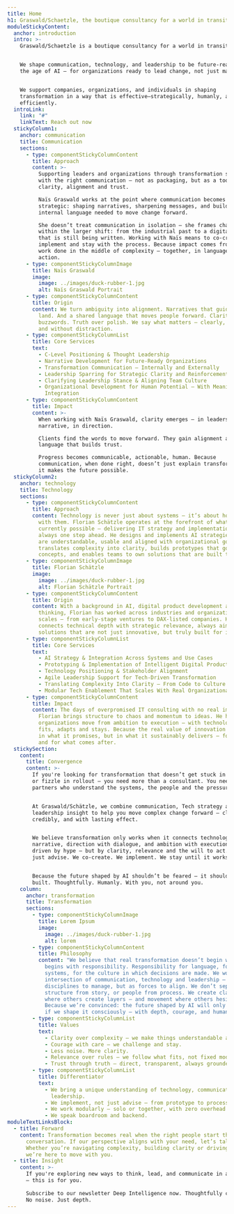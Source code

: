 ```yaml
---
title: Home
h1: Graswald/Schaetzle, the boutique consultancy for a world in transition
moduleStickyContent:
  anchor: introduction
  intro: >-
    Graswald/Schaetzle is a boutique consultancy for a world in transition.


    We shape communication, technology, and leadership to be future-ready for
    the age of AI – for organizations ready to lead change, not just manage it.


    We support companies, organizations, and individuals in shaping
    transformation in a way that is effective—strategically, humanly, and
    efficiently.
  introLink:
    link: "#"
    linkText: Reach out now
  stickyColumn1:
    anchor: communication
    title: Communication
    sections:
      - type: componentStickyColumnContent
        title: Approach
        content: >-
          Supporting leaders and organizations through transformation starts
          with the right communication – not as packaging, but as a tool for
          clarity, alignment and trust.  

          Naïs Graswald works at the point where communication becomes
          strategic: shaping narratives, sharpening messages, and building the
          internal language needed to move change forward.  

          She doesn’t treat communication in isolation – she frames challenges
          within the larger shift: from the industrial past to a digital future
          that is still being written. Working with Naïs means to co-create,
          implement and stay with the process. Because impact comes from the
          work done in the middle of complexity – together, in language, and in
          action.
      - type: componentStickyColumnImage
        title: Naïs Graswald
        image:
          image: ../images/duck-rubber-1.jpg
          alt: Naïs Graswald Portrait
      - type: componentStickyColumnContent
        title: Origin
        content: We turn ambiguity into alignment. Narratives that guide. Messages that
          land. And a shared language that moves people forward. Clarity over
          buzzwords. Truth over polish. We say what matters – clearly, directly
          and without distraction.
      - type: componentStickyColumnList
        title: Core Services
        text:
          - C-Level Positioning & Thought Leadership
          - Narrative Development for Future-Ready Organizations
          - Transformation Communication – Internally and Externally
          - Leadership Sparring for Strategic Clarity and Reinforcement
          - Clarifying Leadership Stance & Aligning Team Culture
          - Organizational Development for Human Potential – With Meaningful AI
            Integration
      - type: componentStickyColumnContent
        title: Impact
        content: >-
          When working with Naïs Graswald, clarity emerges – in leadership, in
          narrative, in direction.  

          Clients find the words to move forward. They gain alignment and
          language that builds trust.  

          Progress becomes communicable, actionable, human. Because
          communication, when done right, doesn’t just explain transformation –
          it makes the future possible.
  stickyColumn2:
    anchor: technology
    title: Technology
    sections:
      - type: componentStickyColumnContent
        title: Approach
        content: Technology is never just about systems – it’s about how people engage
          with them. Florian Schätzle operates at the forefront of what’s
          currently possible – delivering IT strategy and implementation that’s
          always one step ahead. He designs and implements AI strategies that
          are understandable, usable and aligned with organizational goals. He
          translates complexity into clarity, builds prototypes that go beyond
          concepts, and enables teams to own solutions that are built to last.
      - type: componentStickyColumnImage
        title: Florian Schätzle
        image:
          image: ../images/duck-rubber-1.jpg
          alt: Florian Schätzle Portrait
      - type: componentStickyColumnContent
        title: Origin
        content: With a background in AI, digital product development and systems
          thinking, Florian has worked across industries and organizational
          scales – from early-stage ventures to DAX-listed companies. His work
          connects technical depth with strategic relevance, always aiming for
          solutions that are not just innovative, but truly built for impact.
      - type: componentStickyColumnList
        title: Core Services
        text:
          - AI Strategy & Integration Across Systems and Use Cases
          - Prototyping & Implementation of Intelligent Digital Products
          - Technology Positioning & Stakeholder Alignment
          - Agile Leadership Support for Tech-Driven Transformation
          - Translating Complexity Into Clarity – From Code to Culture
          - Modular Tech Enablement That Scales With Real Organizational Needs
      - type: componentStickyColumnContent
        title: Impact
        content: The days of overpromised IT consulting with no real impact are over.
          Florian brings structure to chaos and momentum to ideas. He helps
          organizations move from ambition to execution – with technology that
          fits, adapts and stays. Because the real value of innovation lies not
          in what it promises, but in what it sustainably delivers – for today,
          and for what comes after.
  stickySection:
    content:
      title: Convergence
      content: >-
        If you're looking for transformation that doesn’t get stuck in concepts
        or fizzle in rollout – you need more than a consultant. You need
        partners who understand the systems, the people and the pressure.


        At Graswald/Schätzle, we combine communication, Tech strategy and
        leadership insight to help you move complex change forward – clearly,
        credibly, and with lasting effect.


        We believe transformation only works when it connects technology with
        narrative, direction with dialogue, and ambition with execution. Not
        driven by hype – but by clarity, relevance and the will to act. We don’t
        just advise. We co-create. We implement. We stay until it works.


        Because the future shaped by AI shouldn’t be feared – it should be
        built. Thoughtfully. Humanly. With you, not around you.
    column:
      anchor: transformation
      title: Transformation
      sections:
        - type: componentStickyColumnImage
          title: Lorem Ipsum
          image:
            image: ../images/duck-rubber-1.jpg
            alt: lorem
        - type: componentStickyColumnContent
          title: Philosophy
          content: "We believe that real transformation doesn’t begin with a roadmap – it
            begins with responsibility. Responsibility for language, for
            systems, for the culture in which decisions are made. We work at the
            intersection of communication, technology and leadership – not as
            disciplines to manage, but as forces to align. We don’t separate
            structure from story, or people from process. We create clarity
            where others create layers – and movement where others hesitate.
            Because we’re convinced: the future shaped by AI will only serve us
            if we shape it consciously – with depth, courage, and human intent."
        - type: componentStickyColumnList
          title: Values
          text:
            - Clarity over complexity – we make things understandable and useful.
            - Courage with care – we challenge and stay.
            - Less noise. More clarity.
            - Relevance over rules – we follow what fits, not fixed models.
            - Trust through truth – direct, transparent, always grounded.
        - type: componentStickyColumnList
          title: Differentiator
          text:
            - We bring a unique understanding of technology, communication and
              leadership.
            - We implement, not just advise – from prototype to process.
            - We work modularly – solo or together, with zero overhead.
            - We speak boardroom and backend.
moduleTextLinksBlock:
  - title: Forward
    content: Transformation becomes real when the right people start the right
      conversation. If our perspective aligns with your need, let’s talk.
      Whether you’re navigating complexity, building clarity or driving change –
      we’re here to move with you.
  - title: Insight
    content: >-
      If you're exploring new ways to think, lead, and communicate in an AI age
      – this is for you.  
        
      Subscribe to our newsletter Deep Intelligence now. Thoughtfully curated.
      No noise. Just depth.
---
```

